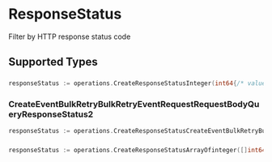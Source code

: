 # ResponseStatus

Filter by HTTP response status code


## Supported Types

### 

```go
responseStatus := operations.CreateResponseStatusInteger(int64{/* values here */})
```

### CreateEventBulkRetryBulkRetryEventRequestRequestBodyQueryResponseStatus2

```go
responseStatus := operations.CreateResponseStatusCreateEventBulkRetryBulkRetryEventRequestRequestBodyQueryResponseStatus2(operations.CreateEventBulkRetryBulkRetryEventRequestRequestBodyQueryResponseStatus2{/* values here */})
```

### 

```go
responseStatus := operations.CreateResponseStatusArrayOfinteger([]int64{/* values here */})
```

